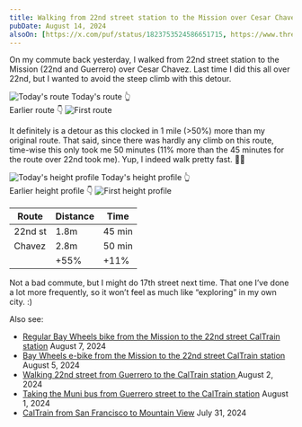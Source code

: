 ```yaml
---
title: Walking from 22nd street station to the Mission over Cesar Chavez
pubDate: August 14, 2024
alsoOn: [https://x.com/puf/status/1823753524586651715, https://www.threads.net/@frankpuf/post/C-qBlyev6Uh, https://c.im/@puf/112961271960686686]
---
```

On my commute back yesterday, I walked from 22nd street station to the Mission (22nd and Guerrero) over Cesar Chavez. Last time I did this all over 22nd, but I wanted to avoid the steep climb with this detour.

![Today's route](https://i.imgur.com/J7WCmyS.png)
Today's route 👆\
Earlier route 👇
![First route](https://i.imgur.com/YgH1JME.png)

It definitely is a detour as this clocked in 1 mile (>50%) more than my original route. That said, since there was hardly any climb on this route, time-wise this only took me 50 minutes (11% more than the 45 minutes for the route over 22nd took me). Yup, I indeed walk pretty fast. 🚶💨

![Today's height profile](https://i.imgur.com/ulCN71i.png)
Today's height profile 👆\
Earlier height profile 👇
![First height profile](https://i.imgur.com/Uy6M2d9.png)

| Route    | Distance | Time |
| -------- | ------- | ---- |
| 22nd st  | 1.8m    | 45 min |
| Chavez   | 2.8m    | 50 min |
|         |  +55%    | +11% |


Not a bad commute, but I might do 17th street next time. That one I’ve done a lot more frequently, so it won’t feel as much like “exploring” in my own city. :)

Also see:

 * [Regular Bay Wheels bike from the Mission to the 22nd street CalTrain station](https://puf.io/socials/2024-08-07-regular-bike-from-the-mission-to-the-22nd-street-caltrain-station) August 7, 2024
 * [Bay Wheels e-bike from the Mission to the 22nd street CalTrain station](https://puf.io/socials/2024-08-06-bay-wheels-from-the-mission-to-the-22nd-street-caltrain-station) August 5, 2024
 * [Walking 22nd street from Guerrero to the CalTrain station
](https://puf.io/socials/2024-08-02-walking-22nd-street-from-guerrero-to-the-caltrain-station/) August 2, 2024
 * [Taking the Muni bus from Guerrero street to the CalTrain station](https://puf.io/socials/2024-08-01-muni-bus-to-caltrain-station) August 1, 2024
 * [CalTrain from San Francisco to Mountain View](https://puf.io/socials/2024-07-31-caltrain-from-san-francisco-to-mountain-view) July 31, 2024

